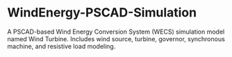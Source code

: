 # WindEnergy-PSCAD-Simulation
A PSCAD-based Wind Energy Conversion System (WECS) simulation model named Wind Turbine. Includes wind source, turbine, governor, synchronous machine, and resistive load modeling.
